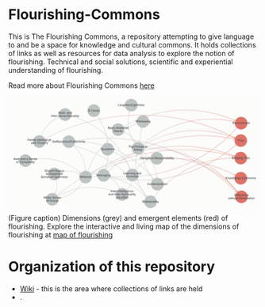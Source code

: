 # Flourishing-Commons
This is The Flourishing Commons, a repository attempting to give language to and be a space for knowledge and cultural commons. It holds collections of links as well as resources for data analysis to explore the notion of flourishing. Technical and social solutions, scientific and experiential understanding of flourishing. 

Read more about Flourishing Commons [here](https://ryanmcgranaghan.substack.com)

![](/images/dimensions_of_flourishing.png)
(Figure caption) Dimensions (grey) and emergent elements (red) of flourishing. Explore the interactive and living map of the dimensions of flourishing at [map of flourishing](https://kumu.io/rymc1012/dimensions-of-flourishing)


# Organization of this repository
- [Wiki](https://github.com/rmcgranaghan/Flourishing-Commons/wiki) - this is the area where collections of links are held
- .


